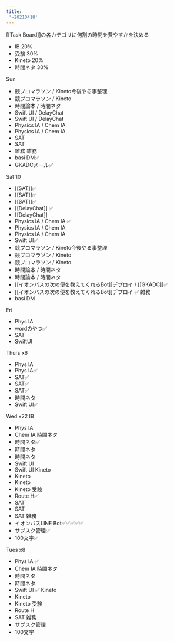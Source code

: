 ```yaml
---
title:
 '~20210418'
---
```



[[Task Board]]の各カテゴリに何割の時間を費やすかを決める
- IB 20%
- 受験 30%
- Kineto 20%
- 時間ネタ 30%

Sun
- 競プロマラソン / Kineto今後やる事整理
- 競プロマラソン / Kineto
- 時間論本 / 時間ネタ
- Swift UI / DelayChat
- Swift UI / DelayChat
- Physics IA / Chem IA
- Physics IA / Chem IA
- SAT
- SAT
- 雑務
雑務
- basi DM✅
- GKADCメール✅

Sat 10
- [[SAT]]✅
- [[SAT]]✅
- [[SAT]]✅
- [[DelayChat]] ✅
- [[DelayChat]]
- Physics IA / Chem IA ✅
- Physics IA / Chem IA
- Physics IA / Chem IA
- Swift UI✅
- 競プロマラソン / Kineto今後やる事整理
- 競プロマラソン / Kineto
- 競プロマラソン / Kineto
- 時間論本 / 時間ネタ
- 時間論本 / 時間ネタ
- [[イオンバスの次の便を教えてくれるBot]]デプロイ / [[GKADC]]✅
- [[イオンバスの次の便を教えてくれるBot]]デプロイ ✅
雑務
- basi DM

Fri
- Phys IA
- wordのやつ✅
- SAT
- SwiftUI

Thurs x6
- Phys IA
- Phys IA✅
- SAT✅
- SAT✅
- SAT✅
- 時間ネタ
- Swift UI✅

Wed x22
IB
- Phys IA
- Chem IA
時間ネタ
- 時間ネタ✅
- 時間ネタ
- 時間ネタ
- Swift UI
- Swift UI
Kineto
- Kineto
- Kineto
- Kineto
受験
- Route H✅
- SAT
- SAT
- SAT
雑務
- イオンバスLINE Bot✅✅✅✅✅
- サブスク管理✅
- 100文字✅

Tues x8
- Phys IA ✅
- Chem IA
時間ネタ
- 時間ネタ
- 時間ネタ
- Swift UI ✅
Kineto
- Kineto
- Kineto
受験
- Route H
- SAT
雑務
- サブスク管理
- 100文字
